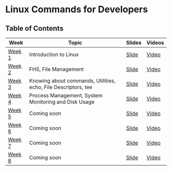 # Linux Commands for Developers

## Table of Contents

| Week | Topic | Slides | Videos |
| -------------- | --------------- | -------------| ---------|
| [Week 1](/Week-1/Lecture1.md) | Introduction to Linux | [Slide](https://docs.google.com/presentation/d/1VnF6CRQH8pO7d9HHjRSC0zmFCwZr5DJulAoOJUlIgpE/edit?usp=sharing) | [Video](https://drive.google.com/file/d/1WuH4GC-TEfWnMS6xUaH0Y-EVg1HJ5y6g/view?usp=sharing) |
| [Week 2](/Week-2/Lecture1.md) | FHS, File Management | [Slide](https://docs.google.com/presentation/d/1bLk4HU3DnkJ-nuaVs3HkEXL-SGKll7NGgm2Y2qVmfDw/edit?usp=sharing) | [Video](https://drive.google.com/file/d/1Qbf3L_19zpWFP-YAEirPCWa-XLxqq3Mj/view?usp=sharing) |
| [Week 3](/Week-3/Lecture1.md) | Knowing about commands, Utilities, echo, File Descriptors, tee | [Slide](https://docs.google.com/presentation/d/1WVIeoH7QhN8y6MJemdNDfaAukvRiirnur6KXEkPv0aI/edit?usp=drive_link) | [Video](https://drive.google.com/file/d/1eP-YhOekAe7kkFMKDA5jJ501pi9rjZw-/view?usp=drive_link) |
| [Week 4](/Week-4/Lecture1.md) | Process Management, System Monitoring and Disk Usage | [Slide](https://docs.google.com/presentation/d/1wIAc2PBPAbx3_Xw0E9Ln2pfeogWTbBH36yMDMTwwdMk/edit?usp=sharing) | [Video](https://drive.google.com/file/d/1UlkfvqUoxKL2-VzMl59esfsatcS9EcEs/view?usp=drive_link) |
| [Week 5](/Week-5/Lecture1.md) | Coming soon | [Slide]() | [Video]() |
| [Week 6](/Week-6/Lecture1.md) | Coming soon | [Slide]() | [Video]() |
| [Week 7](/Week-7/Lecture1.md) | Coming soon | [Slide]() | [Video]() |
| [Week 8](/Week-8/Lecture1.md) | Coming soon | [Slide]() | [Video]() |

